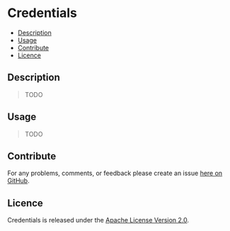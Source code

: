 # Credentials

* [Description](#description)
* [Usage](#usage)
* [Contribute](#contribute)
* [Licence](#licence)


## Description

> TODO


## Usage

> TODO


## Contribute

For any problems, comments, or feedback please create an issue [here on GitHub](https://github.com/brendanhay/credentials/issues).


## Licence

Credentials is released under the [Apache License Version 2.0](http://www.apache.org/licenses/LICENSE-2.0).
